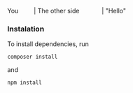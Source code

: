 You         | The other side
            | "Hello"

### Instalation

To install dependencies, run
```
composer install
```
and
```
npm install
```

